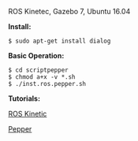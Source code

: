 ROS Kinetec, Gazebo 7, Ubuntu 16.04 


**Install:**
``` 
$ sudo apt-get install dialog
```

**Basic Operation:**
```
$ cd scriptpepper
$ chmod a+x -v *.sh
$ ./inst.ros.pepper.sh
```

**Tutorials:**

[ROS Kinetic](https://www.youtube.com/watch?v=LtHeyCBAE-8)

[Pepper](https://www.youtube.com/watch?v=toLx_NlV4kA)
